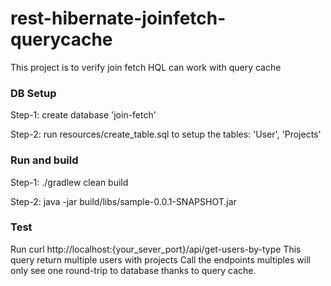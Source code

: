 # rest-hibernate-joinfetch-querycache
This project is to verify join fetch HQL can work with query cache

### DB Setup
Step-1:
create database 'join-fetch'

Step-2:
run resources/create_table.sql to setup the tables: 'User', 'Projects'

### Run and build
Step-1: 
./gradlew clean build

Step-2:
java -jar build/libs/sample-0.0.1-SNAPSHOT.jar

### Test
Run curl http://localhost:{your_sever_port}/api/get-users-by-type
This query return multiple users with projects
Call the endpoints multiples will only see one round-trip to database thanks to query cache.